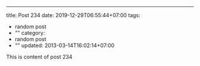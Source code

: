 ---
title: Post 234
date: 2019-12-29T06:55:44+07:00
tags:
  - random post
  - ""
category:
  - random post
  - ""
updated: 2013-03-14T16:02:14+07:00

This is content of post 234